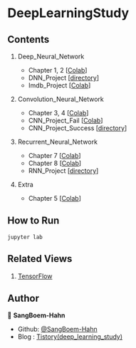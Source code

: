 # DeepLearningStudy


## Contents

01. Deep_Neural_Network

    - Chapter 1, 2 [[Colab](https://github.com/SangBeom-Hahn/BOAZ/blob/main/DeepLearningStudy/DNN/%EC%B1%95%ED%84%B0_1%2C_2.ipynb)]
    - DNN_Project [[directory](https://github.com/SangBeom-Hahn/BOAZ/tree/main/DeepLearningStudy/DNN/dnn_project)]
    - Imdb_Project [[Colab](https://github.com/SangBeom-Hahn/BOAZ/blob/main/DeepLearningStudy/DNN/imdb_%EB%AF%B8%EB%8B%88%ED%94%84%EB%A1%9C%EC%A0%9D%ED%8A%B8.ipynb)]
    
02. Convolution_Neural_Network

    - Chapter 3, 4 [[Colab](https://github.com/SangBeom-Hahn/BOAZ/blob/main/DeepLearningStudy/CNN/%EC%B1%95%ED%84%B0_3%2C_4.ipynb)]
    - CNN_Project_Fail [[Colab](https://github.com/SangBeom-Hahn/BOAZ/blob/main/DeepLearningStudy/CNN/cnn_project/CNN_%EB%AF%B8%EB%8B%88_%ED%94%84%EB%A1%9C%EC%A0%9D%ED%8A%B8.ipynb)]
    - CNN_Project_Success [[directory](https://github.com/SangBeom-Hahn/BOAZ/tree/main/DeepLearningStudy/CNN/cnn_project)]

03. Recurrent_Neural_Network
    - Chapter 7 [[Colab](https://github.com/SangBeom-Hahn/BOAZ/blob/main/DeepLearningStudy/RNN/7%EC%9E%A5.ipynb)]
    - Chapter 8 [[Colab](https://github.com/SangBeom-Hahn/BOAZ/blob/main/DeepLearningStudy/RNN/8%EC%9E%A5.ipynb)]
    - RNN_Project [[directory](https://github.com/SangBeom-Hahn/BOAZ/tree/main/DeepLearningStudy/RNN/rnn_project)]
   

04. Extra

    - Chapter 5 [[Colab](https://github.com/SangBeom-Hahn/BOAZ/blob/main/DeepLearningStudy/advanced/5%EC%9E%A5.ipynb)]


## How to Run
```
jupyter lab
```

## Related Views

01. [TensorFlow](http://www.acornpub.co.kr/book/tensorflow2-keras-deeplearning)


## Author

👤 **SangBoem-Hahn**

- Github: [@SangBoem-Hahn](https://github.com/SangBoem-Hahn)
- Blog : [Tistory(deep_learning_study)](https://hsb422.tistory.com/category/%5B%ED%8C%8C%EC%9D%B4%EC%8D%AC%5D/%5B%EB%94%A5%EB%9F%AC%EB%8B%9D%28%EA%B5%90%EA%B3%BC%EB%AA%A9%29%5D)
